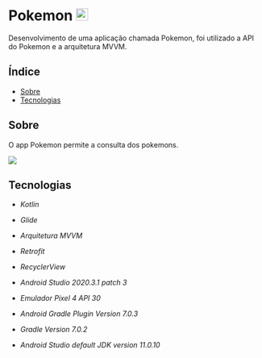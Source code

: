 # Pokemon <img src="https://cdn.emojidex.com/emoji/seal/Pokebola.png" width="24px">
Desenvolvimento de uma aplicação chamada Pokemon, foi utilizado a API do Pokemon e a arquitetura MVVM.

## Índice
* [Sobre](#sobre)
* [Tecnologias](#tecnologias)

## Sobre

O app Pokemon permite a consulta dos pokemons.

<img src="https://github.com/pedroabreudev/Desafio_Pokemon/blob/master/pokemon_app.gif">


## Tecnologias
* *Kotlin*
* *Glide*
* *Arquitetura MVVM*
* *Retrofit*
* *RecyclerView*

* *Android Studio 2020.3.1 patch 3*
* *Emulador Pixel 4 API 30*
* *Android Gradle Plugin Version 7.0.3*
* *Gradle Version 7.0.2*
* *Android Studio default JDK version 11.0.10*



